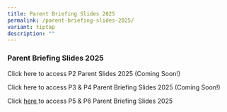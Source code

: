 ```yaml
---
title: Parent Briefing Slides 2025
permalink: /parent-briefing-slides-2025/
variant: tiptap
description: ""
---
```

<h3><strong>Parent Briefing Slides 2025</strong></h3>
<p>Click here to access P2 Parent Slides 2025 (Coming Soon!)</p>
<p>Click here to access P3 &amp; P4 Parent Briefing Slides 2025 (Coming Soon!)</p>
<p>Click <a href="https://drive.google.com/file/d/1mqNeQQhj2u6eDVqRNaZXQDzWH4PvwZeD/view?usp=drive_link" rel="noopener nofollow" target="_blank">here </a>to
access P5 &amp; P6 Parent Briefing Slides 2025</p>